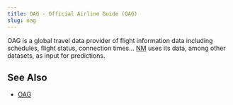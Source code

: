 ```yaml
---
title: OAG - Official Airline Guide (OAG)
slug: oag
---
```


OAG is a global travel data provider of flight information data including schedules,
flight status, connection times...
[NM](nm-cfmu.md) uses its data, among other datasets, as input for predictions.


## See Also

* [OAG](https://www.oag.com/)


